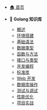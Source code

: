 <!-- golang/_sidebar.md -->

* [🏠 首页](/)

* 🐹 **Golang 知识库**
  * [概述](/golang/)
  * [环境搭建](/golang/setup)
  * [基础语法](/golang/basics)
  * [数据类型](/golang/types)
  * [函数与方法](/golang/functions)
  * [接口与类型](/golang/interfaces)
  * [并发编程](/golang/concurrency)
  * [标准库](/golang/stdlib)
  * [Web 开发](/golang/web)
  * [数据库操作](/golang/database)
  * [测试与调试](/golang/testing)
  * [性能优化](/golang/performance)
  * [项目实战](/golang/projects)
